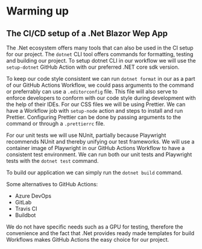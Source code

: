 # Warming up

## The CI/CD setup of a .Net Blazor Wep App
The .Net ecosystem offers many tools that can also be used in the CI setup for our project. The `dotnet` CLI tool offers commands for formatting, testing and building our project. To setup dotnet CLI in our workflow we will use the `setup-dotnet` GitHub Action with our preferred .NET core sdk version.

To keep our code style consistent we can run `dotnet format` in our as a part of our GitHub Actions Workflow, we could pass arguments to the command or preferrably can use a `.editorconfig` file. This file will also serve to enforce developers to conform with our code style during development with the help of their IDEs. For our CSS files we will be using Prettier. We can have a Workflow job with `setup-node` action and steps to install and run Prettier. Configuring Prettier can be done by passing arguments to the command or through a `.prettierrc` file.

For our unit tests we will use NUnit, partially because Playwright recommends NUnit and thereby unifying our test frameworks. We will use a container image of Playwright in our GitHub Actions Workflow to have a consistent test environment. We can run both our unit tests and Playwright tests with the `dotnet test` command.

To build our application we can simply run the `dotnet build` command.

Some alternatives to GitHub Actions:
- Azure DevOps
- GitLab
- Travis CI
- Buildbot

We do not have specific needs such as a GPU for testing, therefore the convenience and the fact that .Net provides ready made templates for build Workflows makes GitHub Actions the easy choice for our project.
